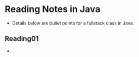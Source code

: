 # Reading Notes in Java
- Details below are bullet points for a fullstack class in Java.
## Reading01
-
